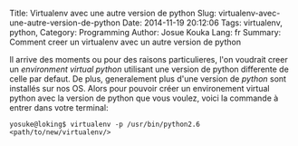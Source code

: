 Title: Virtualenv avec une autre version de python
Slug: virtualenv-avec-une-autre-version-de-python
Date: 2014-11-19 20:12:06
Tags: virtualenv, python, 
Category: Programming
Author: Josue Kouka
Lang: fr
Summary: Comment creer un virtualenv avec un autre version de python

Il arrive des moments ou pour des raisons particulieres, l'on voudrait creer un *environment virtual python* 
utilisant une version de python differente de celle par defaut. 
De plus, generalement plus d'une version de *python* sont installés sur nos OS. Alors pour pouvoir créer un environement virtual python avec la version de python que vous voulez, voici la commande à entrer dans votre terminal:

```shell
yosuke@loking$ virtualenv -p /usr/bin/python2.6 <path/to/new/virtualenv/>
```